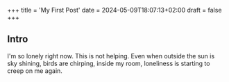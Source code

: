 +++
title = 'My First Post'
date = 2024-05-09T18:07:13+02:00
draft = false
+++

## Intro

I'm so lonely right now. This is not helping. Even when outside the sun is sky shining, birds are chirping, inside my room, loneliness is starting to creep on me again. 